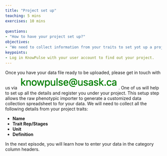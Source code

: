 ```yaml
---
title: "Project set up"
teaching: 5 mins
exercises: 10 mins
 
questions:
- "How to have your project set up?"
objectives:
- "We need to collect information from your traits to set yot up a project on KnowPulse."
keypoints:
- Log in KnowPulse with your user account to find out your project.
---
```




Once you have your data file ready to be uploaded, please get in touch with us via ![Screenshot of main code listing](../fig/howto-upload-raw-phenotypic-data.10.png). One of us will help to set up all the details and register you under your project. This setup step allows the raw phenotypic importer to generate a customized data collection spreadsheet to for your data. 
We will need to collect all the following details from your project traits:

- **Name**
- **Trait Rep/Stages**
- **Unit**
- **Definition**



In the next episode, you will learn how to enter your data in the category column headers.
